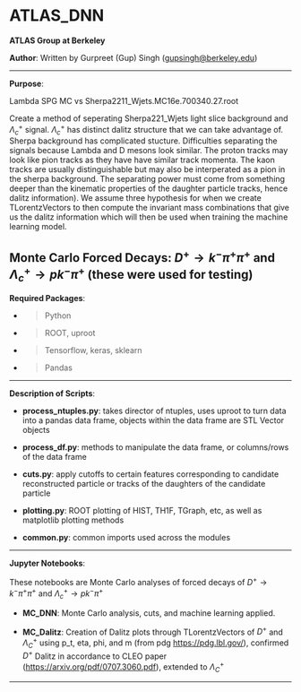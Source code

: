 # ATLAS_DNN

**ATLAS Group at Berkeley**

**Author**: Written by Gurpreet (Gup) Singh (gupsingh@berkeley.edu)

--------------------------------------------------------------------------------
**Purpose**: 

Lambda SPG MC vs Sherpa2211_Wjets.MC16e.700340.27.root

Create a method of seperating Sherpa221_Wjets light slice background and $\Lambda_c^{+}$ signal. $\Lambda_c^{+}$ has distinct dalitz structure that we can take advantage of. Sherpa background has complicated stucture. Difficulties separating the signals because Lambda and D mesons look similar. The proton tracks may look like pion tracks as they have have similar track momenta. The kaon tracks are usually distinguishable but may also be interperated as a pion in the sherpa background. The separating power must come from something deeper than the kinematic properties of the daughter particle tracks, hence dalitz information). We assume three hypothesis for when we create TLorentzVectors to then compute the invariant mass combinations that give us the dalitz information which will then be used when training the machine learning model.

Monte Carlo Forced Decays: $D^{+}\rightarrow k^{-} \pi^{+} \pi^{+}$ and $\Lambda_c^{+}\rightarrow p k^{-} \pi^{+}$
(these were used for testing)
--------------------------------------------------------------------------------
**Required Packages**:

- > Python
- > ROOT, uproot
- > Tensorflow, keras, sklearn
- > Pandas
--------------------------------------------------------------------------------
**Description of Scripts**:

- **process_ntuples.py**: takes director of ntuples, uses uproot to turn data into a pandas data frame, objects within the data frame are STL Vector objects

- **process_df.py**: methods to manipulate the data frame, or columns/rows of the data frame

- **cuts.py**: apply cutoffs to certain features corresponding to candidate reconstructed particle or tracks of the daughters of the candidate particle

- **plotting.py**: ROOT plotting of HIST, TH1F, TGraph, etc, as well as matplotlib plotting methods

- **common.py**: common imports used across the modules

--------------------------------------------------------------------------------
**Jupyter Notebooks**:

These notebooks are Monte Carlo analyses of forced decays of $D^{+}\rightarrow k^{-} \pi^{+} \pi^{+}$ and $\Lambda_c^{+}\rightarrow p k^{-} \pi^{+}$

- **MC_DNN**: Monte Carlo analysis, cuts, and machine learning applied.

- **MC_Dalitz**: Creation of Dalitz plots through TLorentzVectors of $D^{+}$ and $\Lambda_C^{+}$ using p_t, eta, phi, and m (from pdg https://pdg.lbl.gov/), confirmed $D^{+}$ Dalitz in accordance to CLEO paper (https://arxiv.org/pdf/0707.3060.pdf), extended to $\Lambda_C^{+}$

--------------------------------------------------------------------------------
